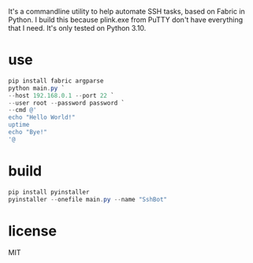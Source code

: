 It's a commandline utility to help automate SSH tasks, based on Fabric in Python.
I build this because plink.exe from PuTTY don't have everything that I need.
It's only tested on Python 3.10. 

# use
```PowerShell
pip install fabric argparse
python main.py `
--host 192.168.0.1 --port 22 `
--user root --password password `
--cmd @'
echo "Hello World!"
uptime
echo "Bye!"
'@
```

# build
```PowerShell
pip install pyinstaller
pyinstaller --onefile main.py --name "SshBot"
```

# license
MIT
